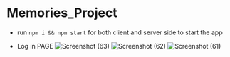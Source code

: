 # Memories_Project

- run ```npm i && npm start``` for both client and server side to start the app

- Log in PAGE 
![Screenshot (63)](https://github.com/1223karthik21/MEMORIES_PROJECT/assets/104613056/dcf94ca0-95d9-4243-b5bb-16bcc889eb54)
![Screenshot (62)](https://github.com/1223karthik21/MEMORIES_PROJECT/assets/104613056/0cf261b9-8702-4834-a552-3a0d6a00b488)
![Screenshot (61)](https://github.com/1223karthik21/MEMORIES_PROJECT/assets/104613056/8bfe39c4-a2a8-4f88-bba0-74961fa83ece)

